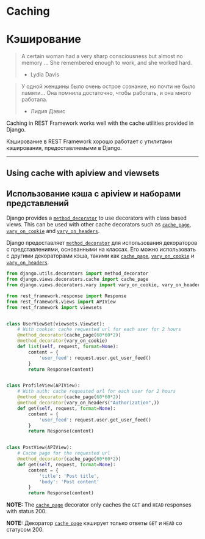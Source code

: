 <!-- TRANSLATED by md-translate -->
# Caching

# Кэширование

> A certain woman had a very sharp consciousness but almost no memory ... She remembered enough to work, and she worked hard.
>
> * Lydia Davis

> У одной женщины было очень острое сознание, но почти не было памяти... Она помнила достаточно, чтобы работать, и она много работала.
>
> * Лидия Дэвис

Caching in REST Framework works well with the cache utilities provided in Django.

Кэширование в REST Framework хорошо работает с утилитами кэширования, предоставляемыми в Django.

---

## Using cache with apiview and viewsets

## Использование кэша с apiview и наборами представлений

Django provides a [`method_decorator`](https://docs.djangoproject.com/en/dev/topics/class-based-views/intro/#decorating-the-class) to use decorators with class based views. This can be used with other cache decorators such as [`cache_page`](https://docs.djangoproject.com/en/dev/topics/cache/#the-per-view-cache), [`vary_on_cookie`](https://docs.djangoproject.com/en/dev/topics/http/decorators/#django.views.decorators.vary.vary_on_cookie) and [`vary_on_headers`](https://docs.djangoproject.com/en/dev/topics/http/decorators/#django.views.decorators.vary.vary_on_headers).

Django предоставляет [`method_decorator`](https://docs.djangoproject.com/en/dev/topics/class-based-views/intro/#decorating-the-class) для использования декораторов с представлениями, основанными на классах. Его можно использовать с другими декораторами кэша, такими как [`cache_page`](https://docs.djangoproject.com/en/dev/topics/cache/#the-per-view-cache), [`vary_on_cookie`](https://docs.djangoproject.com/en/dev/topics/http/decorators/#django.views.decorators.vary.vary_on_cookie) и [`vary_on_headers`](https://docs.djangoproject.com/en/dev/topics/http/decorators/#django.views.decorators.vary.vary_on_headers).

```python
from django.utils.decorators import method_decorator
from django.views.decorators.cache import cache_page
from django.views.decorators.vary import vary_on_cookie, vary_on_headers

from rest_framework.response import Response
from rest_framework.views import APIView
from rest_framework import viewsets


class UserViewSet(viewsets.ViewSet):
    # With cookie: cache requested url for each user for 2 hours
    @method_decorator(cache_page(60*60*2))
    @method_decorator(vary_on_cookie)
    def list(self, request, format=None):
        content = {
            'user_feed': request.user.get_user_feed()
        }
        return Response(content)


class ProfileView(APIView):
    # With auth: cache requested url for each user for 2 hours
    @method_decorator(cache_page(60*60*2))
    @method_decorator(vary_on_headers("Authorization",))
    def get(self, request, format=None):
        content = {
            'user_feed': request.user.get_user_feed()
        }
        return Response(content)


class PostView(APIView):
    # Cache page for the requested url
    @method_decorator(cache_page(60*60*2))
    def get(self, request, format=None):
        content = {
            'title': 'Post title',
            'body': 'Post content'
        }
        return Response(content)
```

**NOTE:** The [`cache_page`](https://docs.djangoproject.com/en/dev/topics/cache/#the-per-view-cache) decorator only caches the `GET` and `HEAD` responses with status 200.

**NOTE:** Декоратор [`cache_page`](https://docs.djangoproject.com/en/dev/topics/cache/#the-per-view-cache) кэширует только ответы `GET` и `HEAD` со статусом 200.